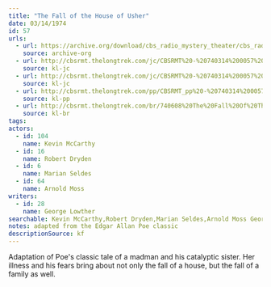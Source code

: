 ```yaml
---
title: "The Fall of the House of Usher"
date: 03/14/1974
id: 57
urls: 
  - url: https://archive.org/download/cbs_radio_mystery_theater/cbs_radio_mystery_theater-0051-0100.zip/cbs_radio_mystery_theater-0051-0100%2Fcbsrmt_0057_the_fall_of_the_house_of_usher.mp3
    source: archive-org
  - url: http://cbsrmt.thelongtrek.com/jc/CBSRMT%20-%20740314%200057%20Fall%20Of%20The%20House%20Of%20Usher%20vbr%20na_jc.mp3
    source: kl-jc
  - url: http://cbsrmt.thelongtrek.com/jc/CBSRMT%20-%20740314%200057%20Fall%20of%20the%20House%20of%20Usher%20vbr%20df_jc.mp3
    source: kl-jc
  - url: http://cbsrmt.thelongtrek.com/pp/CBSRMT_pp%20-%20740314%200057%20The%20Fall%20of%20the%20House%20of%20Usher.mp3
    source: kl-pp
  - url: http://cbsrmt.thelongtrek.com/br/740608%20The%20Fall%20Of%20The%20House%20Of%20Usher%20WOR.mp3
    source: kl-br
tags: 
actors:  
  - id: 104
    name: Kevin McCarthy  
  - id: 16
    name: Robert Dryden  
  - id: 6
    name: Marian Seldes  
  - id: 64
    name: Arnold Moss
writers:  
  - id: 28
    name: George Lowther
searchable: Kevin McCarthy,Robert Dryden,Marian Seldes,Arnold Moss George Lowther
notes: adapted from the Edgar Allan Poe classic
descriptionSource: kf
---
```

Adaptation of Poe's classic tale of a madman and his catalyptic sister. Her illness and his fears bring about not only the fall of a house, but the fall of a family as well.